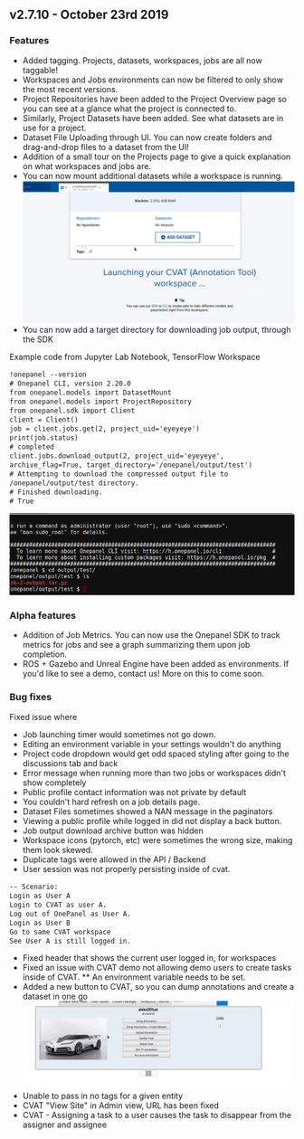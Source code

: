 ## v2.7.10 - October 23rd 2019


### Features

* Added tagging. Projects, datasets, workspaces, jobs are all now taggable!
* Workspaces and Jobs environments can now be filtered to only show the most recent versions.
* Project Repositories have been added to the Project Overview page so you can see at a glance what the project is connected to.
* Similarly, Project Datasets have been added. See what datasets are in use for a project.
* Dataset File Uploading through UI. You can now create folders and drag-and-drop files to a dataset from the UI! 
* Addition of a small tour on the Projects page to give a quick explanation on what workspaces and jobs are.
* You can now mount additional datasets while a workspace is running.
![](../assets/img/Screenshot_20191025_105740.png)
* You can now add a target directory for downloading job output, through the SDK

Example code from Jupyter Lab Notebook, TensorFlow Workspace
```jupyter
!onepanel --version
# Onepanel CLI, version 2.20.0
from onepanel.models import DatasetMount
from onepanel.models import ProjectRepository
from onepanel.sdk import Client
client = Client()
job = client.jobs.get(2, project_uid='eyeyeye')
print(job.status)
# completed
client.jobs.download_output(2, project_uid='eyeyeye', archive_flag=True, target_directory='/onepanel/output/test')
# Attempting to download the compressed output file to /onepanel/output/test directory.
# Finished downloading.
# True
```
![](../assets/img/Screenshot_20191025_111810.png)



### Alpha features

* Addition of Job Metrics. You can now use the Onepanel SDK to track metrics for jobs and see a graph summarizing them upon job completion.
* ROS + Gazebo and Unreal Engine have been added as environments. If you'd like to see a demo, contact us! More on this to come soon.

### Bug fixes

Fixed issue where

* Job launching timer would sometimes not go down.
* Editing an environment variable in your settings wouldn't do anything
* Project code dropdown would get odd spaced styling after going to the discussions tab and back
* Error message when running more than two jobs or workspaces didn't show completely
* Public profile contact information was not private by default
* You couldn't hard refresh on a job details page.
* Dataset Files sometimes showed a NAN message in the paginators
* Viewing a public profile while logged in did not display a back button.
* Job output download archive button was hidden
* Workspace icons (pytorch, etc) were sometimes the wrong size, making them look skewed.
* Duplicate tags were allowed in the API / Backend
* User session was not properly persisting inside of cvat.
```
-- Scenario: 
Login as User A
Login to CVAT as user A. 
Log out of OnePanel as User A.
Login as User B
Go to same CVAT workspace
See User A is still logged in.
```
* Fixed header that shows the current user logged in, for workspaces
* Fixed an issue with CVAT demo not allowing demo users to create tasks inside of CVAT.
** An environment variable needs to be set.
* Added a new button to CVAT, so you can dump annotations and create a dataset in one go
![](../assets/img/Screenshot_20191025_110456.png)
* Unable to pass in no tags for a given entity
* CVAT "View Site" in Admin view, URL has been fixed
* CVAT - Assigning a task to a user causes the task to disappear from the assigner and assignee
